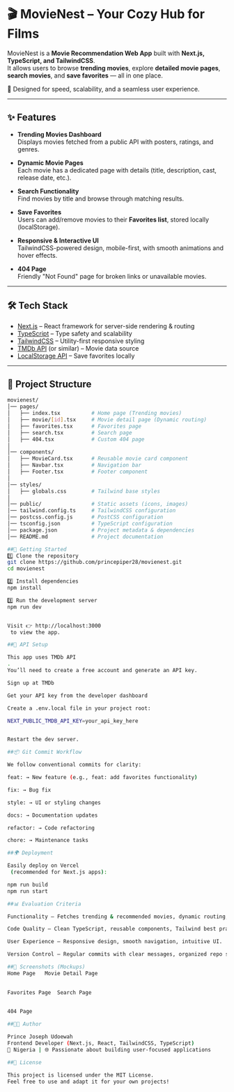 # 🎬 MovieNest – Your Cozy Hub for Films

MovieNest is a **Movie Recommendation Web App** built with **Next.js, TypeScript, and TailwindCSS**.  
It allows users to browse **trending movies**, explore **detailed movie pages**, **search movies**, and **save favorites** — all in one place.  

🚀 Designed for speed, scalability, and a seamless user experience.

---

## ✨ Features

- **Trending Movies Dashboard**  
  Displays movies fetched from a public API with posters, ratings, and genres.

- **Dynamic Movie Pages**  
  Each movie has a dedicated page with details (title, description, cast, release date, etc.).

- **Search Functionality**  
  Find movies by title and browse through matching results.

- **Save Favorites**  
  Users can add/remove movies to their **Favorites list**, stored locally (localStorage).

- **Responsive & Interactive UI**  
  TailwindCSS-powered design, mobile-first, with smooth animations and hover effects.

- **404 Page**  
  Friendly "Not Found" page for broken links or unavailable movies.

---

## 🛠️ Tech Stack

- [Next.js](https://nextjs.org/) – React framework for server-side rendering & routing  
- [TypeScript](https://www.typescriptlang.org/) – Type safety and scalability  
- [TailwindCSS](https://tailwindcss.com/) – Utility-first responsive styling  
- [TMDb API](https://developer.themoviedb.org/) (or similar) – Movie data source  
- [LocalStorage API](https://developer.mozilla.org/en-US/docs/Web/API/Window/localStorage) – Save favorites locally  

---

## 📂 Project Structure

```bash
movienest/
│── pages/
│   ├── index.tsx          # Home page (Trending movies)
│   ├── movie/[id].tsx     # Movie detail page (Dynamic routing)
│   ├── favorites.tsx      # Favorites page
│   ├── search.tsx         # Search page
│   ├── 404.tsx            # Custom 404 page
│
│── components/
│   ├── MovieCard.tsx      # Reusable movie card component
│   ├── Navbar.tsx         # Navigation bar
│   ├── Footer.tsx         # Footer component
│
│── styles/
│   ├── globals.css        # Tailwind base styles
│
│── public/                # Static assets (icons, images)
│── tailwind.config.ts     # TailwindCSS configuration
│── postcss.config.js      # PostCSS configuration
│── tsconfig.json          # TypeScript configuration
│── package.json           # Project metadata & dependencies
│── README.md              # Project documentation

##🚀 Getting Started
1️⃣ Clone the repository
git clone https://github.com/princepiper28/movienest.git
cd movienest

2️⃣ Install dependencies
npm install

3️⃣ Run the development server
npm run dev


Visit 👉 http://localhost:3000
 to view the app.

##🔑 API Setup

This app uses TMDb API
.
You’ll need to create a free account and generate an API key.

Sign up at TMDb

Get your API key from the developer dashboard

Create a .env.local file in your project root:

NEXT_PUBLIC_TMDB_API_KEY=your_api_key_here


Restart the dev server.

##📦 Git Commit Workflow

We follow conventional commits for clarity:

feat: → New feature (e.g., feat: add favorites functionality)

fix: → Bug fix

style: → UI or styling changes

docs: → Documentation updates

refactor: → Code refactoring

chore: → Maintenance tasks

##🌍 Deployment

Easily deploy on Vercel
 (recommended for Next.js apps):

npm run build
npm run start

##📊 Evaluation Criteria

Functionality – Fetches trending & recommended movies, dynamic routing, favorites system.

Code Quality – Clean TypeScript, reusable components, Tailwind best practices.

User Experience – Responsive design, smooth navigation, intuitive UI.

Version Control – Regular commits with clear messages, organized repo structure.

##📸 Screenshots (Mockups)
Home Page	Movie Detail Page

	
Favorites Page	Search Page

	
404 Page

##👨‍💻 Author

Prince Joseph Udoewah
Frontend Developer (Next.js, React, TailwindCSS, TypeScript)
📍 Nigeria | 🌐 Passionate about building user-focused applications

##📜 License

This project is licensed under the MIT License.
Feel free to use and adapt it for your own projects!
